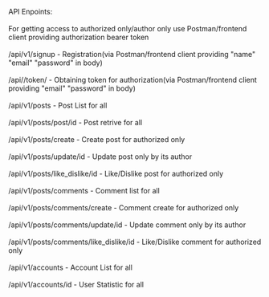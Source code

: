 API Enpoints:<br>
<br>
For getting access to authorized only/author only use Postman/frontend client providing authorization bearer token<br>
<br>
/api/v1/signup    - Registration(via Postman/frontend client providing "name" "email" "password" in body)<br>
<br>
/api//token/    - Obtaining token for authorization(via Postman/frontend client providing "email" "password" in body)<br>
<br>
/api/v1/posts    - Post List for all<br>
<br>
/api/v1/posts/post/id     - Post retrive for all<br>
<br>
/api/v1/posts/create      - Create post for authorized only<br>
<br>
/api/v1/posts/update/id     - Update post only by its author<br>
<br>
/api/v1/posts/like_dislike/id     - Like/Dislike post for authorized only<br>
<br>
/api/v1/posts/comments      - Comment list for all<br>
<br>
/api/v1/posts/comments/create     - Comment create for authorized only<br>
<br>
/api/v1/posts/comments/update/id      - Update comment only by its author<br>
<br>
/api/v1/posts/comments/like_dislike/id      - Like/Dislike comment for authorized only<br>
<br>
/api/v1/accounts    - Account List for all<br>
<br>
/api/v1/accounts/id    - User Statistic for all<br>
